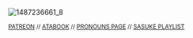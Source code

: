 ![1487236661_8](https://github.com/user-attachments/assets/f4c6da43-7f86-4bee-ab45-909f94d16d46)

<small>[PATREON](https://www.patreon.com/c/shadowhokage/about) // [ATABOOK](https://5asuke.atabook.org) // [PRONOUNS PAGE](https://en.pronouns.page/@uchiha.sasuke) // [SASUKE PLAYLIST](https://open.spotify.com/playlist/5cEaq9GWZoa7NOSpbAMSkM?si=33dde004a9cd4095)</small>
